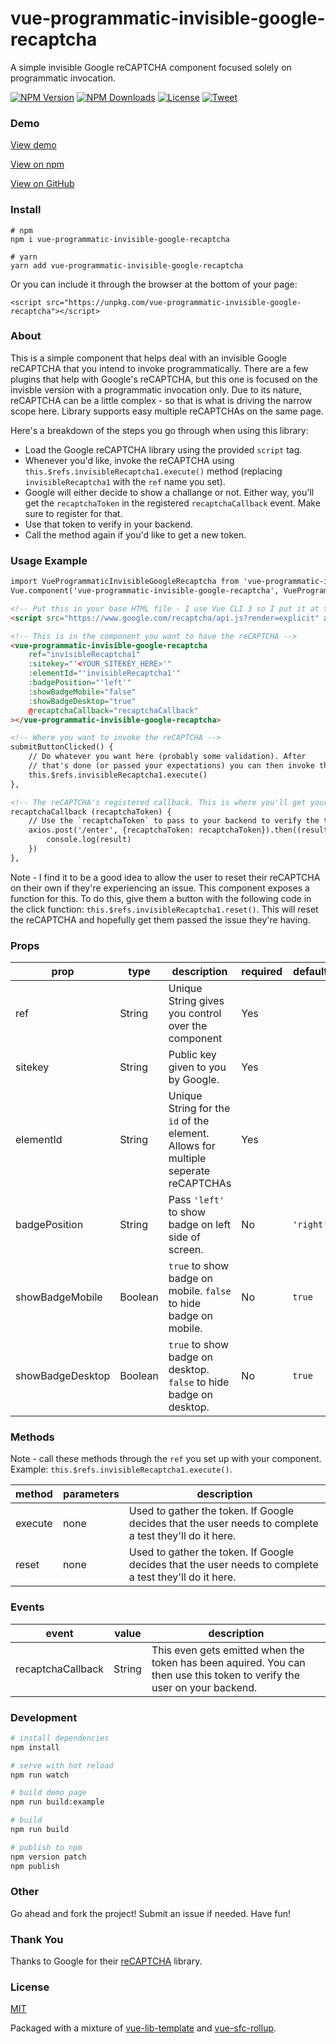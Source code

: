 # vue-programmatic-invisible-google-recaptcha

A simple invisible Google reCAPTCHA component focused solely on programmatic invocation.

<p align="left">
  <a href="https://www.npmjs.com/package/vue-programmatic-invisible-google-recaptcha"><img src="https://img.shields.io/npm/v/vue-programmatic-invisible-google-recaptcha.svg" alt="NPM Version"></a>
  <a href="https://www.npmjs.com/package/vue-programmatic-invisible-google-recaptcha"><img src="https://img.shields.io/npm/dt/vue-programmatic-invisible-google-recaptcha.svg" alt="NPM Downloads"></a>
  <a href="http://opensource.org/licenses/MIT"><img src="https://img.shields.io/badge/license-MIT-blue.svg" alt="License"></a>
  <a href="https://twitter.com/intent/tweet?url=https%3A%2F%2Fgithub.com%2Fpromosis%2Fvue-programmatic-invisible-google-recaptcha&text=Check%20out%20vue-programmatic-invisible-google-recaptcha%20on%20GitHub&via=promosis">
  <img src="https://img.shields.io/twitter/url/https/github.com/promosis/vue-programmatic-invisible-google-recaptcha.svg?style=social" alt="Tweet"></a>
</p>

### Demo

[View demo](https://promosis.github.io/vue-programmatic-invisible-google-recaptcha/)

[View on npm](https://www.npmjs.com/package/vue-programmatic-invisible-google-recaptcha)

[View on GitHub](https://github.com/promosis/vue-programmatic-invisible-google-recaptcha)

### Install

```
# npm
npm i vue-programmatic-invisible-google-recaptcha

# yarn
yarn add vue-programmatic-invisible-google-recaptcha
```

Or you can include it through the browser at the bottom of your page:

`<script src="https://unpkg.com/vue-programmatic-invisible-google-recaptcha"></script>`

### About

This is a simple component that helps deal with an invisible Google reCAPTCHA that you intend to invoke programmatically. There are a few plugins that help with Google's reCAPTCHA, but this one is focused on the invisble version with a programmatic invocation only. Due to its nature, reCAPTCHA can be a little complex - so that is what is driving the narrow scope here. Library supports easy multiple reCAPTCHAs on the same page.

Here's a breakdown of the steps you go through when using this library:
- Load the Google reCAPTCHA library using the provided `script` tag.
- Whenever you'd like, invoke the reCAPTCHA using `this.$refs.invisibleRecaptcha1.execute()` method (replacing `invisibleRecaptcha1` with the `ref` name you set).
- Google will either decide to show a challange or not. Either way, you'll get the `recaptchaToken` in the registered `recaptchaCallback` event. Make sure to register for that.
- Use that token to verify in your backend.
- Call the method again if you'd like to get a new token.

### Usage Example

```html
import VueProgrammaticInvisibleGoogleRecaptcha from 'vue-programmatic-invisible-google-recaptcha'
Vue.component('vue-programmatic-invisible-google-recaptcha', VueProgrammaticInvisibleGoogleRecaptcha)
```

```html
<!-- Put this in your base HTML file - I use Vue CLI 3 so I put it at the bottom of the ./public/index.html file. -->
<script src="https://www.google.com/recaptcha/api.js?render=explicit" async defer></script>

<!-- This is in the component you want to have the reCAPTCHA -->
<vue-programmatic-invisible-google-recaptcha
    ref="invisibleRecaptcha1"
    :sitekey="'<YOUR_SITEKEY_HERE>'"
    :elementId="'invisibleRecaptcha1'"
    :badgePosition="'left'"
    :showBadgeMobile="false"
    :showBadgeDesktop="true"
    @recaptchaCallback="recaptchaCallback"
></vue-programmatic-invisible-google-recaptcha>

<!-- Where you want to invoke the reCAPTCHA -->
submitButtonClicked() {
    // Do whatever you want here (probably some validation). After
    // that's done (or passed your expectations) you can then invoke the reCAPTCHA.
    this.$refs.invisibleRecaptcha1.execute()
},

<!-- The reCAPTCHA's registered callback. This is where you'll get your token. -->
recaptchaCallback (recaptchaToken) {
    // Use the `recaptchaToken` to pass to your backend to verify the token
    axios.post('/enter', {recaptchaToken: recaptchaToken}).then((result) => {
        console.log(result)
    })
},
```

Note - I find it to be a good idea to allow the user to reset their reCAPTCHA on their own if they're experiencing an issue. This component exposes a function for this. To do this, give them a button with the following code in the click function: `this.$refs.invisibleRecaptcha1.reset()`. This will reset the reCAPTCHA and hopefully get them passed the issue they're having.

### Props

| prop | type | description | required | default |
|---|---|---|---|---|
| ref | String | Unique String gives you control over the component | Yes |
| sitekey | String | Public key given to you by Google. | Yes |
| elementId | String | Unique String for the `id` of the element. Allows for multiple seperate reCAPTCHAs | Yes |
| badgePosition | String | Pass `'left'` to show badge on left side of screen. | No | `'right'` |
| showBadgeMobile | Boolean |`true` to show badge on mobile. `false` to hide badge on mobile. | No | `true`
| showBadgeDesktop | Boolean |`true` to show badge on desktop. `false` to hide badge on desktop. | No | `true`

### Methods

Note - call these methods through the `ref` you set up with your component. Example: `this.$refs.invisibleRecaptcha1.execute()`.

| method    | parameters  | description                    |
|---------|-------|--------------------------------|
| execute | none | Used to gather the token. If Google decides that the user needs to complete a test they'll do it here. |
| reset | none | Used to gather the token. If Google decides that the user needs to complete a test they'll do it here. |

### Events

| event    | value  | description                    |
|---------|-------|--------------------------------|
| recaptchaCallback | String | This even gets emitted when the token has been aquired. You can then use this token to verify the user on your backend. |

### Development

``` bash
# install dependencies
npm install

# serve with hot reload
npm run watch

# build demo page
npm run build:example

# build
npm run build

# publish to npm
npm version patch
npm publish
```

### Other

Go ahead and fork the project! Submit an issue if needed. Have fun!

### Thank You

Thanks to Google for their [reCAPTCHA](https://www.google.com/recaptcha) library.

### License

[MIT](http://opensource.org/licenses/MIT)

Packaged with a mixture of [vue-lib-template](https://github.com/biigpongsatorn/vue-lib-template) and [vue-sfc-rollup](https://github.com/team-innovation/vue-sfc-rollup).
